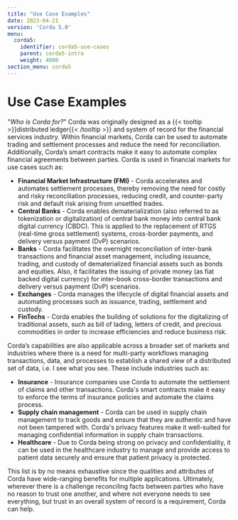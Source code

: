 ```yaml
---
title: "Use Case Examples"
date: 2023-04-21
version: 'Corda 5.0'
menu:
  corda5:
    identifier: corda5-use-cases
    parent: corda5-intro
    weight: 4000
section_menu: corda5
---
```

# Use Case Examples
"_Who is Corda for?_" Corda was originally designed as a {{< tooltip >}}distributed ledger{{< /tooltip >}} and system of record for the financial services industry. 
Within financial markets, Corda can be used to automate trading and settlement processes and reduce the need for reconciliation. 
Additionally, Corda’s smart contracts make it easy to automate complex financial agreements between parties. Corda is used in financial markets for use cases such as:

* **Financial Market Infrastructure (FMI)** - Corda accelerates and automates settlement processes, thereby removing the need for costly and risky reconciliation processes, reducing credit, and counter-party risk and default risk arising from unsettled trades.
* **Central Banks** - Corda enables dematerialization (also referred to as tokenization or digitalization) of central bank money into central bank digital currency (CBDC). This is applied to the replacement of RTGS (real-time gross settlement) systems, cross-border payments, and delivery versus payment (DvP) scenarios. 
* **Banks** - Corda facilitates the overnight reconciliation of inter-bank transactions and financial asset management, including issuance, trading, and custody of dematerialized financial assets such as bonds and equities. Also, it facilitates the issuing of private money (as fiat backed digital currency) for inter-book cross-border transactions and delivery versus payment (DvP) scenarios.
* **Exchanges** - Corda manages the lifecycle of digital financial assets and automating processes such as issuance, trading, settlement and custody.
* **FinTechs** - Corda enables the building of solutions for the digitalizing of traditional assets, such as bill of lading, letters of credit, and precious commodities in order to increase efficiencies and reduce business risk.
 
Corda’s capabilities are also applicable across a broader set of markets and industries where there is a need for multi-party workflows managing transactions, data, and processes to establish a shared view of a distributed set of data, i.e. I see what you see. These include industries such as:

* **Insurance** - Insurance companies use Corda to automate the settlement of claims and other transactions. Corda's smart contracts make it easy to enforce the terms of insurance policies and automate the claims process.
* **Supply chain management** - Corda can be used in supply chain management to track goods and ensure that they are authentic and have not been tampered with. Corda's privacy features make it well-suited for managing confidential information in supply chain transactions.
* **Healthcare** - Due to Corda being strong on privacy and confidentiality, it can be used in the healthcare industry to manage and provide access to patient data securely and ensure that patient privacy is protected.

This list is by no means exhaustive since the qualities and attributes of Corda have wide-ranging benefits for multiple applications. Ultimately, wherever there is a challenge reconciling facts between parties who have no reason to trust one another, and where not everyone needs to see everything, but trust in an overall system of record is a requirement, Corda can help.
